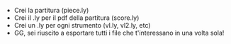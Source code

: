 - Crei la partitura (piece.ly)
- Crei il .ly per il pdf della partitura (score.ly)
- Crei un .ly per ogni strumento (vl.ly, vl2.ly, etc)
- GG, sei riuscito a esportare tutti i file che t'interessano in una volta sola!
